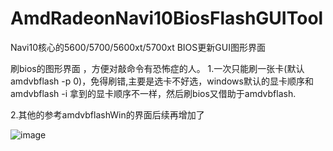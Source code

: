 # AmdRadeonNavi10BiosFlashGUITool
Navi10核心的5600/5700/5600xt/5700xt BIOS更新GUI图形界面


刷bios的图形界面 ，方便对敲命令有恐怖症的人。
1.一次只能刷一张卡(默认 amdvbflash -p 0)，免得刷错,主要是选卡不好选，windows默认的显卡顺序和amdvbflash -i 拿到的显卡顺序不一样，然后刷bios又借助于amdvbflash.

2.其他的参考amdvbflashWin的界面后续再增加了


![image](https://user-images.githubusercontent.com/3206479/155387946-1ad60686-17c5-4b64-b6fa-9ab8c486494e.png)
